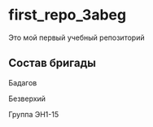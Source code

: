 # first_repo_3abeg
Это мой первый учебный репозиторий

## Состав бригады
Бадагов 

Безверхий

Группа ЭН1-15

